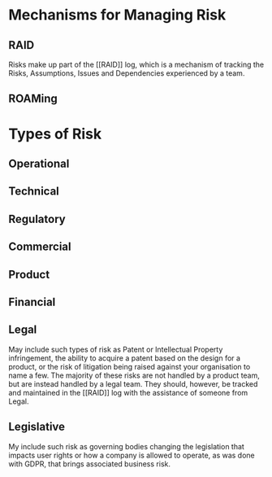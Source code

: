 # Mechanisms for Managing Risk
## RAID
Risks make up part of the [[RAID]] log, which is a mechanism of tracking the Risks, Assumptions, Issues and Dependencies experienced by a team. 
## ROAMing
# Types of Risk
## Operational
## Technical
## Regulatory
## Commercial
## Product
## Financial
## Legal
May include such types of risk as Patent or Intellectual Property infringement, the ability to acquire a patent based on the design for a product, or the risk of litigation being raised against your organisation to name a few. The majority of these risks are not handled by a product team, but are instead handled by a legal team. They should, however, be tracked and maintained in the [[RAID]] log with the assistance of someone from Legal.
## Legislative
My include such risk as governing bodies changing the legislation that impacts user rights or how a company is allowed to operate, as was done with GDPR, that brings associated business risk.